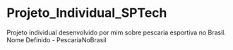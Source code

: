 # Projeto_Individual_SPTech
Projeto individual desenvolvido por mim sobre pescaria esportiva no Brasil.
Nome Definido - PescariaNoBrasil